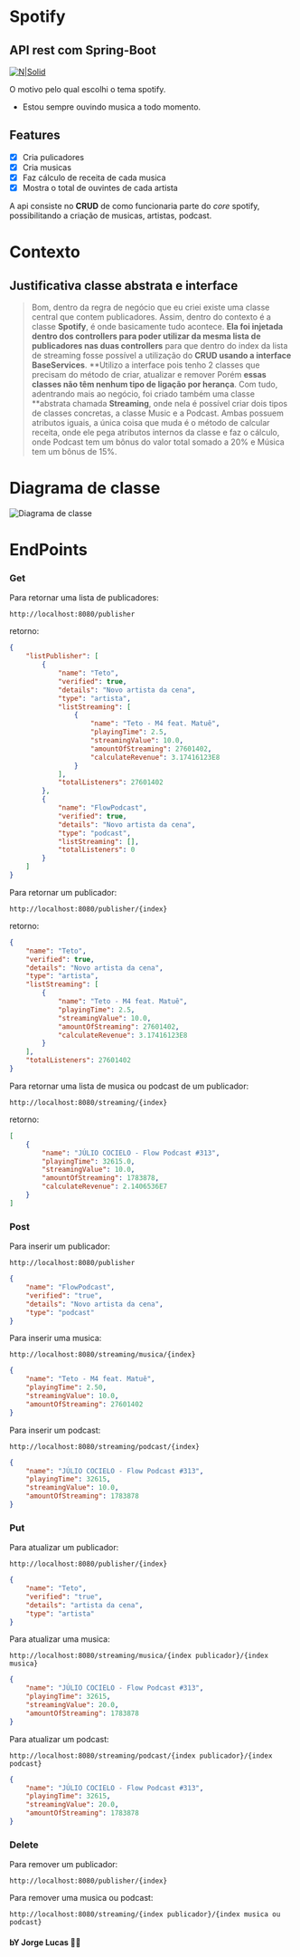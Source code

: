 # Spotify

## API rest com Spring-Boot

[![N|Solid](https://www.scdn.co/i/_global/open-graph-default.png)](https://www.spotify.com/br/)

O motivo pelo qual escolhi o tema spotify.

- Estou sempre ouvindo musica a todo momento.

## Features

- [x] Cria pulicadores
- [x] Cria musicas
- [x] Faz cálculo de receita de cada musica
- [x] Mostra o total de ouvintes de cada artista

A api consiste no **CRUD** de como funcionaria parte do *core* spotify, possibilitando a criação de musicas, artistas,
podcast.

# Contexto

## Justificativa classe abstrata e interface

> Bom, dentro da regra de negócio que eu criei existe uma classe central que contem publicadores. Assim, dentro do contexto é a classe **Spotify**, é onde basicamente tudo acontece.
**Ela foi injetada dentro dos controllers para poder utilizar da mesma lista de publicadores nas duas controllers** para que dentro do index da lista de streaming fosse possível a utilização do **CRUD usando a interface BaseServices**.
**Utilizo a interface pois tenho 2 classes que precisam do método de criar, atualizar e remover Porém **essas classes não têm nenhum tipo de ligação por herança**. Com tudo, adentrando mais ao negócio, foi criado também uma classe **abstrata chamada **Streaming**, onde nela é possível criar dois tipos de classes concretas, a classe Music e a Podcast. Ambas possuem atributos iguais, a única coisa que muda é o método de calcular receita, onde ele pega atributos internos da classe e faz o cálculo, onde Podcast tem um bônus do valor total somado a 20% e Música tem um bônus de 15%.

# Diagrama de classe

![Diagrama de classe](docs/spotify.jpg)

# EndPoints

### Get

Para retornar uma lista de publicadores:

```
http://localhost:8080/publisher
```

retorno:

```json
{
    "listPublisher": [
        {
            "name": "Teto",
            "verified": true,
            "details": "Novo artista da cena",
            "type": "artista",
            "listStreaming": [
                {
                    "name": "Teto - M4 feat. Matuê",
                    "playingTime": 2.5,
                    "streamingValue": 10.0,
                    "amountOfStreaming": 27601402,
                    "calculateRevenue": 3.17416123E8
                }
            ],
            "totalListeners": 27601402
        },
        {
            "name": "FlowPodcast",
            "verified": true,
            "details": "Novo artista da cena",
            "type": "podcast",
            "listStreaming": [],
            "totalListeners": 0
        }
    ]
}
```

Para retornar um publicador:

```
http://localhost:8080/publisher/{index}
```

retorno:

```json
{
    "name": "Teto",
    "verified": true,
    "details": "Novo artista da cena",
    "type": "artista",
    "listStreaming": [
        {
            "name": "Teto - M4 feat. Matuê",
            "playingTime": 2.5,
            "streamingValue": 10.0,
            "amountOfStreaming": 27601402,
            "calculateRevenue": 3.17416123E8
        }
    ],
    "totalListeners": 27601402
}
```

Para retornar uma lista de musica ou podcast de um publicador:

```
http://localhost:8080/streaming/{index}
```

retorno:

```json
[
    {
        "name": "JÚLIO COCIELO - Flow Podcast #313",
        "playingTime": 32615.0,
        "streamingValue": 10.0,
        "amountOfStreaming": 1783878,
        "calculateRevenue": 2.1406536E7
    }
]
```

### Post

Para inserir um publicador:

```
http://localhost:8080/publisher
```

```json
{
    "name": "FlowPodcast",
    "verified": "true",
    "details": "Novo artista da cena",
    "type": "podcast"
}
```

Para inserir uma musica:

```
http://localhost:8080/streaming/musica/{index}
```

```json
{
    "name": "Teto - M4 feat. Matuê",
    "playingTime": 2.50,
    "streamingValue": 10.0,
    "amountOfStreaming": 27601402
}
```

Para inserir um podcast:

```
http://localhost:8080/streaming/podcast/{index}
```

```json
{
    "name": "JÚLIO COCIELO - Flow Podcast #313",
    "playingTime": 32615,
    "streamingValue": 10.0,
    "amountOfStreaming": 1783878
}
```

### Put

Para atualizar um publicador:

```
http://localhost:8080/publisher/{index}
```

```json
{
    "name": "Teto",
    "verified": "true",
    "details": "artista da cena",
    "type": "artista"
}
```

Para atualizar uma musica:

```
http://localhost:8080/streaming/musica/{index publicador}/{index musica}
```

```json
{
    "name": "JÚLIO COCIELO - Flow Podcast #313",
    "playingTime": 32615,
    "streamingValue": 20.0,
    "amountOfStreaming": 1783878
}
```

Para atualizar um podcast:

```
http://localhost:8080/streaming/podcast/{index publicador}/{index podcast}
```

```json
{
    "name": "JÚLIO COCIELO - Flow Podcast #313",
    "playingTime": 32615,
    "streamingValue": 20.0,
    "amountOfStreaming": 1783878
}
```

### Delete

Para remover um publicador:

```
http://localhost:8080/publisher/{index}
```

Para remover uma musica ou podcast:

```
http://localhost:8080/streaming/{index publicador}/{index musica ou podcast}
```

#### bY Jorge Lucas 👨‍💻

